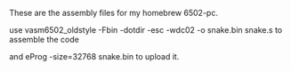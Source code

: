 These are the assembly files for my homebrew 6502-pc.

use 
  vasm6502_oldstyle -Fbin -dotdir -esc -wdc02 -o snake.bin snake.s
to assemble the code

and
  eProg -size=32768 snake.bin
to upload it.
